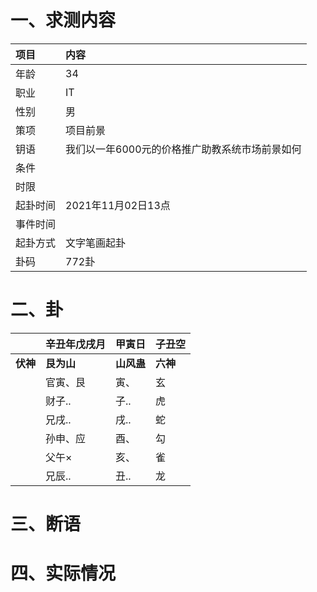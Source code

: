# 一、求测内容
|项目|内容|
|:-|:-|
|年龄|34|
|职业|IT|
|性别|男|
|策项|项目前景|
|钥语|我们以一年6000元的价格推广助教系统市场前景如何|
|条件||
|时限||
|起卦时间|2021年11月02日13点|
|事件时间||
|起卦方式|文字笔画起卦|
|卦码|772卦|

# 二、卦
||辛丑年戊戌月|甲寅日|子丑空|
|:-|:-|:-|:-|
|**伏神**|**艮为山**|**山风蛊**|**六神**|
||官寅、艮|寅、|玄|
||财子..|子..|虎|
||兄戌..|戌..|蛇|
||孙申、应|酉、|勾|
||父午×|亥、|雀|
||兄辰..|丑..|龙|


# 三、断语

# 四、实际情况